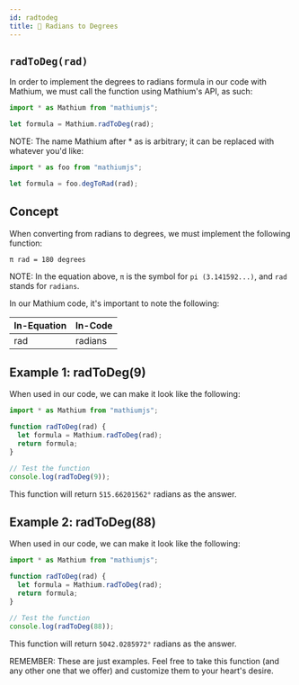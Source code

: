 ```yaml
---
id: radtodeg
title: 🦈 Radians to Degrees
---
```


## `radToDeg(rad)`

In order to implement the degrees to radians formula in our code with Mathium, we must call the function using Mathium's API, as such:

```ts
import * as Mathium from "mathiumjs";

let formula = Mathium.radToDeg(rad);
```

NOTE: The name Mathium after \* as is arbitrary; it can be replaced with whatever you'd like:

```ts
import * as foo from "mathiumjs";

let formula = foo.degToRad(rad);
```

## Concept

When converting from radians to degrees, we must implement the following function:

`π rad = 180 degrees`

NOTE: In the equation above, `π` is the symbol for `pi (3.141592...)`, and `rad` stands for `radians`.

In our Mathium code, it's important to note the following:

| In-Equation | In-Code |
| ----------- | ------- |
| rad         | radians |

## Example 1: radToDeg(9)

When used in our code, we can make it look like the following:

```ts
import * as Mathium from "mathiumjs";

function radToDeg(rad) {
  let formula = Mathium.radToDeg(rad);
  return formula;
}

// Test the function
console.log(radToDeg(9));
```

This function will return `515.66201562°` radians as the answer.

## Example 2: radToDeg(88)

When used in our code, we can make it look like the following:

```ts
import * as Mathium from "mathiumjs";

function radToDeg(rad) {
  let formula = Mathium.radToDeg(rad);
  return formula;
}

// Test the function
console.log(radToDeg(88));
```

This function will return `5042.0285972°` radians as the answer.

REMEMBER: These are just examples. Feel free to take this function (and any other one that we offer) and customize them to your heart's desire.
